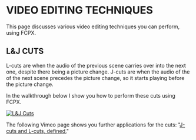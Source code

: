 # VIDEO EDITING TECHNIQUES
This page discusses various video editing techniques you can perform, using FCPX.

## L&J CUTS
L-cuts are when the audio of the previous scene carries over into the next one, despite there being a picture change. J-cuts are when the audio of the of the next scene precedes the picture change, so it starts playing before the picture change.  

In the walkthrough below I show you how to perform these cuts using FCPX.  

[![L&J Cuts](http://img.youtube.com/vi/8n2T8RQNA9c/0.jpg)](https://youtu.be/8n2T8RQNA9c)

The following Vimeo page shows you further applications for the cuts: "[J-cuts and L-cuts, defined.](https://vimeo.com/blog/post/j-cuts-l-cuts/)"
